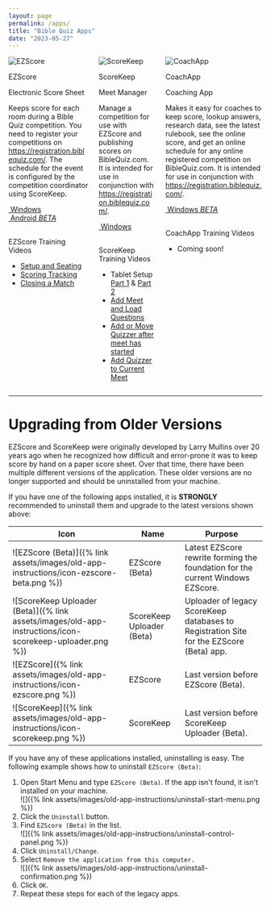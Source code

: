 ```yaml
---
layout: page
permalink: /apps/
title: "Bible Quiz Apps"
date: "2023-05-27"
---
```


<div class="columns is-multiline is-centered">
    <div class="column is-4">
        <div class="icon callout-icon">
            <img src="{% link assets/images/icon-ezscore.png %}" alt="EZScore" />
        </div>
        <p class="title is-5">EZScore</p>
        <p class="subtitle is-5">Electronic Score Sheet</p>
        <div class="content">
            <p>Keeps score for each room during a Bible Quiz competition. You need to register your competitions on <a href="https://registration.biblequiz.com/" target="_blank">https://registration.biblequiz.com/</a>. The schedule for the event is configured by the competition coordinator using ScoreKeep.</p>
        </div>
        <a href="https://github.com/biblequiz/Releases.EZScore/releases/latest/download/com.biblequiz.ezscore.windows.msixbundle" class="button is-primary">
            <i class="fab fa-windows"></i>&nbsp;Windows
        </a>
        <a href="https://github.com/biblequiz/Releases.EZScore/releases/latest/download/com.biblequiz.ezscore.android.apk" class="button is-primary">
            <i class="fab fa-android"></i>&nbsp;Android&nbsp;<span class="tag is-danger"><i>BETA</i></span>
        </a>
        <p class="title is-6" style="margin-top:30px">EZScore Training Videos</p>
        <ul>
            <li><a href="https://youtu.be/u1jXAshiqwA">Setup and Seating</a></li>
            <li><a href="https://youtu.be/-a2tAOe0DPk">Scoring Tracking</a></li>
            <li><a href="https://youtu.be/h4KwA00jp80">Closing a Match</a></li>
        </ul>
    </div>
    <div class="column is-4">
        <div class="icon callout-icon">
            <img src="{% link assets/images/icon-scorekeep.png %}" alt="ScoreKeep" />
        </div>
        <p class="title is-5">ScoreKeep</p>
        <p class="subtitle is-5">Meet Manager</p>
        <div class="content">
            <p>Manage a competition for use with EZScore and publishing scores on BibleQuiz.com. It is intended for use in conjunction with <a href="https://registration.biblequiz.com/" target="_blank">https://registration.biblequiz.com/</a>.</p>
        </div>
        <a href="https://github.com/biblequiz/Releases.ScoreKeep/releases/latest/download/com.biblequiz.scorekeep.windows.msixbundle" class="button is-primary">
            <i class="fab fa-windows"></i>&nbsp;Windows
        </a>
        <p class="title is-6" style="margin-top:30px">ScoreKeep Training Videos</p>
        <ul>
            <li>Tablet Setup <a href="https://youtu.be/0ZEeuvC8u94">Part 1</a> &amp; <a href="https://youtu.be/AYCpEWIOYgA">Part 2</a></li>
            <li><a href="https://youtu.be/dG0jal8OAHQ">Add Meet and Load Questions</a></li>
            <li><a href="https://youtu.be/eVUvARFDXpM">Add or Move Quizzer after meet has started</a></li>
            <li><a href="https://youtu.be/ur4lzA_SlQY">Add Quizzer to Current Meet</a></li>
        </ul>
    </div>
    <div class="column is-4">
        <div class="icon callout-icon">
            <img src="{% link assets/images/icon-coachapp.png %}" alt="CoachApp" />
        </div>
        <p class="title is-5">CoachApp</p>
        <p class="subtitle is-5">Coaching App</p>
        <div class="content">
            <p>Makes it easy for coaches to keep score, lookup answers, research data, see the latest rulebook, see the online score, and get an online schedule for any online registered competition on BibleQuiz.com. It is intended for use in conjunction with <a href="https://registration.biblequiz.com/" target="_blank">https://registration.biblequiz.com/</a>.</p>
        </div>
        <a href="https://github.com/biblequiz/Releases.CoachApp/releases/latest/download/com.biblequiz.coachapp.windows.msixbundle" class="button is-primary">
            <i class="fab fa-windows"></i>&nbsp;Windows&nbsp;<span class="tag is-danger"><i>BETA</i></span>
        </a>
        <p class="title is-6" style="margin-top:30px">CoachApp Training Videos</p>
        <ul>
            <li>Coming soon!</li>
        </ul>
    </div></div>

---

# Upgrading from Older Versions

EZScore and ScoreKeep were originally developed by Larry Mullins over 20 years ago when he recognized how difficult and error-prone it was to keep score by hand on a paper score sheet. Over that time, there have been multiple different versions of the application. These older versions are no longer supported and should be uninstalled from your machine.

If you have one of the following apps installed, it is **STRONGLY** recommended to uninstall them and upgrade to the latest versions shown above:

| Icon                                                                                                    | Name                      | Purpose                                                                                 |
| ------------------------------------------------------------------------------------------------------- | ------------------------- | --------------------------------------------------------------------------------------- |
| ![EZScore (Beta)]({% link assets/images/old-app-instructions/icon-ezscore-beta.png %})                  | EZScore (Beta)            | Latest EZScore rewrite forming the foundation for the current Windows EZScore.          |
| ![ScoreKeep Uploader (Beta)]({% link assets/images/old-app-instructions/icon-scorekeep-uploader.png %}) | ScoreKeep Uploader (Beta) | Uploader of legacy ScoreKeep databases to Registration Site for the EZScore (Beta) app. |
| ![EZScore]({% link assets/images/old-app-instructions/icon-ezscore.png %})                              | EZScore                   | Last version before EZScore (Beta).                                                     |
| ![ScoreKeep]({% link assets/images/old-app-instructions/icon-scorekeep.png %})                          | ScoreKeep                 | Last version before ScoreKeep Uploader (Beta).                                          |

If you have any of these applications installed, uninstalling is easy. The following example shows how to uninstall `EZScore (Beta)`:
1. Open Start Menu and type `EZScore (Beta)`. If the app isn't found, it isn't installed on your machine.\
![]({% link assets/images/old-app-instructions/uninstall-start-menu.png %})
2. Click the `Uninstall` button.
3. Find `EZScore (Beta)` in the list.\
![]({% link assets/images/old-app-instructions/uninstall-control-panel.png %})
4. Click `Uninstall/Change`.
5. Select `Remove the application from this computer.`\
![]({% link assets/images/old-app-instructions/uninstall-confirmation.png %})
6. Click `OK`.
7. Repeat these steps for each of the legacy apps.
